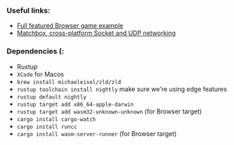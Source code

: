 ### Useful links:
* [Full featured Browser game example](https://johanhelsing.studio/posts/extreme-bevy)
* [Matchbox, cross-platform Socket and UDP networking](https://github.com/johanhelsing/matchbox)

### Dependencies (:
* Rustup
* `XCode` for Macos
* `brew install michaeleisel/zld/zld`
* `rustup toolchain install nightly` make sure we're using edge features
* `rustup default nightly`
* `rustup target add x86_64-apple-darwin`
* `rustup target add wasm32-unknown-unknown` (for Browser target)
* `cargo install cargo-watch`
* `cargo install runcc`
* `cargo install wasm-server-runner` (for Browser target)
